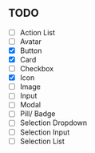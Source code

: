 ## TODO

-   [ ] Action List
-   [ ] Avatar
-   [x] Button
-   [x] Card
-   [ ] Checkbox
-   [x] Icon
-   [ ] Image
-   [ ] Input
-   [ ] Modal
-   [ ] Pill/ Badge
-   [ ] Selection Dropdown
-   [ ] Selection Input
-   [ ] Selection List
